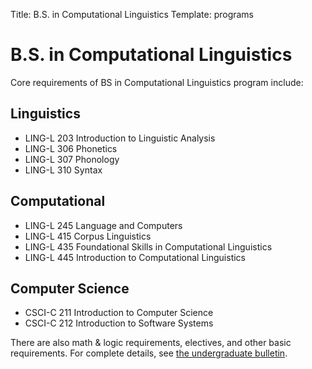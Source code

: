 Title: B.S. in Computational Linguistics
Template: programs

# B.S. in Computational Linguistics
Core requirements of BS in Computational Linguistics program include:

## Linguistics
- LING-L 203 Introduction to Linguistic Analysis
- LING-L 306 Phonetics
- LING-L 307 Phonology
- LING-L 310 Syntax

## Computational
- LING-L 245 Language and Computers
- LING-L 415 Corpus Linguistics
- LING-L 435 Foundational Skills in Computational Linguistics
- LING-L 445 Introduction to Computational Linguistics

## Computer Science
- CSCI-C 211 Introduction to Computer Science
- CSCI-C 212 Introduction to Software Systems

There are also math & logic requirements, electives, and other basic requirements.
For complete details, see [the undergraduate bulletin](https://bulletin.college.indiana.edu/programs/4255/COMPLINGBS/).